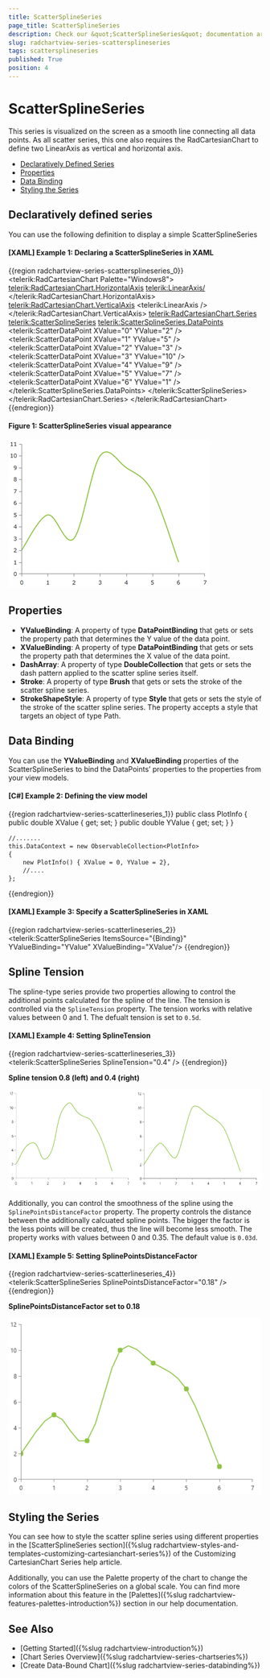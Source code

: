```yaml
---
title: ScatterSplineSeries
page_title: ScatterSplineSeries
description: Check our &quot;ScatterSplineSeries&quot; documentation article for the RadChartView {{ site.framework_name }} control.
slug: radchartview-series-scattersplineseries
tags: scattersplineseries
published: True
position: 4
---
```


# ScatterSplineSeries

This series is visualized on the screen as a smooth line connecting all data points. As all scatter series, this one also requires the RadCartesianChart to define two LinearAxis as vertical and horizontal axis.
      
* [Declaratively Defined Series](#declaratively-defined-series)
* [Properties](#properties)
* [Data Binding](#data-binding)
* [Styling the Series](#styling-the-series)
	  
## Declaratively defined series

You can use the following definition to display a simple ScatterSplineSeries

#### __[XAML] Example 1: Declaring a ScatterSplineSeries in XAML__
{{region radchartview-series-scattersplineseries_0}}
	<telerik:RadCartesianChart Palette="Windows8">
	<telerik:RadCartesianChart.HorizontalAxis>
		<telerik:LinearAxis/>
	</telerik:RadCartesianChart.HorizontalAxis>
	<telerik:RadCartesianChart.VerticalAxis>
		<telerik:LinearAxis />
	</telerik:RadCartesianChart.VerticalAxis>
	<telerik:RadCartesianChart.Series>
		<telerik:ScatterSplineSeries>
			<telerik:ScatterSplineSeries.DataPoints>
				<telerik:ScatterDataPoint XValue="0" YValue="2" />
				<telerik:ScatterDataPoint XValue="1" YValue="5" />
				<telerik:ScatterDataPoint XValue="2" YValue="3" />
				<telerik:ScatterDataPoint XValue="3" YValue="10" />
				<telerik:ScatterDataPoint XValue="4" YValue="9" />
				<telerik:ScatterDataPoint XValue="5" YValue="7" />
				<telerik:ScatterDataPoint XValue="6" YValue="1" />
			</telerik:ScatterSplineSeries.DataPoints>
		</telerik:ScatterSplineSeries>
	</telerik:RadCartesianChart.Series>
	</telerik:RadCartesianChart>
{{endregion}}

#### __Figure 1: ScatterSplineSeries visual appearance__
![radchartview-series-scattersplineseries](images/radchartview-series-scattersplineseries.png)

## Properties

* __YValueBinding__: A property of type __DataPointBinding__ that gets or sets the property path that determines the Y value of the data point.
* __XValueBinding__: A property of type __DataPointBinding__ that gets or sets the property path that determines the X value of the data point.
* __DashArray__: A property of type __DoubleCollection__ that gets or sets the dash pattern applied to the scatter spline series itself.
* __Stroke__: A property of type __Brush__ that gets or sets the stroke of the scatter spline series.
* __StrokeShapeStyle__: A property of type __Style__ that gets or sets the style of the stroke of the scatter spline series. The property accepts a style that targets an object of type Path.

## Data Binding

You can use the __YValueBinding__ and __XValueBinding__ properties of the ScatterSplineSeries to bind the DataPoints’ properties to the properties from your view models.

#### __[C#] Example 2: Defining the view model__

{{region radchartview-series-scatterlineseries_1}}
	public class PlotInfo
    {
        public double XValue { get; set; }
        public double YValue { get; set; }
    }

	//.......
	this.DataContext = new ObservableCollection<PlotInfo>
	{
		new PlotInfo() { XValue = 0, YValue = 2},
		//....
	};
{{endregion}}		

#### __[XAML] Example 3: Specify a ScatterSplineSeries in XAML__
{{region radchartview-series-scatterlineseries_2}}
	<telerik:ScatterSplineSeries ItemsSource="{Binding}" YValueBinding="YValue" XValueBinding="XValue"/>
{{endregion}}

## Spline Tension

The spline-type series provide two properties allowing to control the additional points calculated for the spline of the line. The tension is controlled via the `SplineTension` property. The tension works with relative values between 0 and 1. The defualt tension is set to `0.5d`.

#### __[XAML] Example 4: Setting SplineTension__
{{region radchartview-series-scatterlineseries_3}}	
	 <telerik:ScatterSplineSeries SplineTension="0.4" />
{{endregion}}

__Spline tension 0.8 (left) and 0.4 (right)__

![{{ site.framework_name }} RadChartView ScatterSplineSeries with Spline Tension 0.8 (Left) and 0.4 (Right)](images/splineseries-spline-tension.png)

Additionally, you can control the smoothness of the spline using the `SplinePointsDistanceFactor` property. The property controls the distance between the additionally calcuated spline points. The bigger the factor is the less points will be created, thus the line will become less smooth. The property works with values between 0 and 0.35. The default value is `0.03d`.

#### __[XAML] Example 5: Setting SplinePointsDistanceFactor__
{{region radchartview-series-scatterlineseries_4}}	
	 <telerik:ScatterSplineSeries SplinePointsDistanceFactor="0.18" />
{{endregion}}

__SplinePointsDistanceFactor set to 0.18__

![{{ site.framework_name }} RadChartView ScatterSplineSeries with SplinePointsDistanceFactor set to 0.18](images/splineseries-spline-points-distance-factor.png)

## Styling the Series

You can see how to style the scatter spline series using different properties in the [ScatterSplineSeries section]({%slug radchartview-styles-and-templates-customizing-cartesianchart-series%}) of the Customizing CartesianChart Series help article.

Additionally, you can use the Palette property of the chart to change the colors of the ScatterSplineSeries on a global scale. You can find more information about this feature in the [Palettes]({%slug radchartview-features-palettes-introduction%}) section in our help documentation.

## See Also
 * [Getting Started]({%slug radchartview-introduction%})
 * [Chart Series Overview]({%slug radchartview-series-chartseries%})
 * [Create Data-Bound Chart]({%slug radchartview-series-databinding%})
